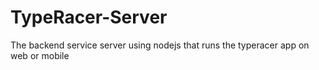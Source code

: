 # TypeRacer-Server
The backend service server using nodejs that runs the typeracer app on web or mobile
